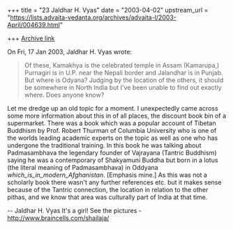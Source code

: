 +++
title = "23 Jaldhar H. Vyas"
date = "2003-04-02"
upstream_url = "https://lists.advaita-vedanta.org/archives/advaita-l/2003-April/004639.html"

+++
[Archive link](https://lists.advaita-vedanta.org/archives/advaita-l/2003-April/004639.html)

On Fri, 17 Jan 2003, Jaldhar H. Vyas wrote:

> Of these, Kamakhya is the celebrated temple in Assam (Kamarupa,) Purnagiri
> is in U.P. near the Nepali border and Jalandhar is in Punjab.  But where
> is Odyana?  Judging by the location of the others, it should be somewhere
> in North India but I've been unable to find out exactly where.  Does
> anyone know?
>

Let me dredge up an old topic for a moment.  I unexpectedly came across
some more information about this in of all places, the discount book bin
of a supermarket.  There was a book which was a popular account of Tibetan
Buddhism by Prof. Robert Thurman of Columbia University who is one of the
worlds leading academic experts on the topic as well as one who has
undergone the traditional training.  In this book he was talking about
Padmasambhava the legendary founder of Vajrayana (Tantric Buddhism) saying
he was a contemporary of Shakyamuni Buddha but born in a lotus (the
literal meaning of Padmasambhava) in Oddyana
_which_is_in_modern_Afghanistan_. [Emphasis mine.] As this was not a
scholarly book there wasn't any further references etc. but it makes sense
because of the Tantric connection, the location in relation to the other
pithas, and we know that area was culturally part of India at that time.


--
Jaldhar H. Vyas <jaldhar at braincells.com>
It's a girl! See the pictures - http://www.braincells.com/shailaja/

